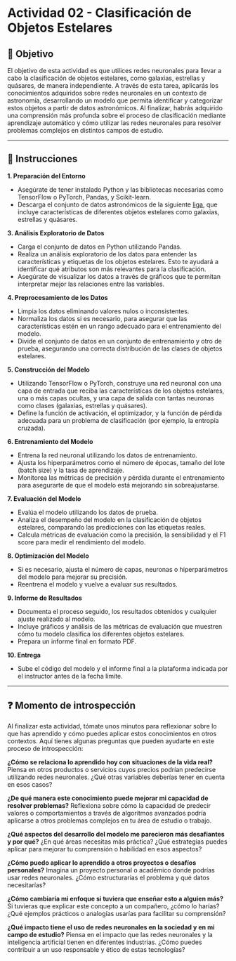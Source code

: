 # **Actividad 02 - Clasificación de Objetos Estelares**

## 🎯 **Objetivo**
El objetivo de esta actividad es que utilices redes neuronales para llevar a cabo la clasificación de objetos estelares, como galaxias, estrellas y quásares, de manera independiente. A través de esta tarea, aplicarás los conocimientos adquiridos sobre redes neuronales en un contexto de astronomía, desarrollando un modelo que permita identificar y categorizar estos objetos a partir de datos astronómicos. Al finalizar, habrás adquirido una comprensión más profunda sobre el proceso de clasificación mediante aprendizaje automático y cómo utilizar las redes neuronales para resolver problemas complejos en distintos campos de estudio.

---

## 📑 Instrucciones
**1.	Preparación del Entorno**
* Asegúrate de tener instalado Python y las bibliotecas necesarias como TensorFlow o PyTorch, Pandas, y Scikit-learn.
* Descarga el conjunto de datos astronómicos de la siguiente [liga](https://www.kaggle.com/datasets/fedesoriano/stellar-classification-dataset-sdss17), que incluye características de diferentes objetos estelares como galaxias, estrellas y quásares.

**3.	Análisis Exploratorio de Datos**
*	Carga el conjunto de datos en Python utilizando Pandas.
*	Realiza un análisis exploratorio de los datos para entender las características y etiquetas de los objetos estelares. Esto te ayudará a identificar qué atributos son más relevantes para la clasificación.
*	Asegúrate de visualizar los datos a través de gráficos que te permitan interpretar mejor las relaciones entre las variables.

**4.	Preprocesamiento de los Datos**
*	Limpia los datos eliminando valores nulos o inconsistentes.
*	Normaliza los datos si es necesario, para asegurar que las características estén en un rango adecuado para el entrenamiento del modelo.
*	Divide el conjunto de datos en un conjunto de entrenamiento y otro de prueba, asegurando una correcta distribución de las clases de objetos estelares.

**5.	Construcción del Modelo**
*	Utilizando TensorFlow o PyTorch, construye una red neuronal con una capa de entrada que reciba las características de los objetos estelares, una o más capas ocultas, y una capa de salida con tantas neuronas como clases (galaxias, estrellas y quásares).
*	Define la función de activación, el optimizador, y la función de pérdida adecuada para un problema de clasificación (por ejemplo, la entropía cruzada).

**6.	Entrenamiento del Modelo**
*	Entrena la red neuronal utilizando los datos de entrenamiento.
*	Ajusta los hiperparámetros como el número de épocas, tamaño del lote (batch size) y la tasa de aprendizaje.
*	Monitorea las métricas de precisión y pérdida durante el entrenamiento para asegurarte de que el modelo está mejorando sin sobreajustarse.

**7.	Evaluación del Modelo**
*	Evalúa el modelo utilizando los datos de prueba.
*	Analiza el desempeño del modelo en la clasificación de objetos estelares, comparando las predicciones con las etiquetas reales.
*	Calcula métricas de evaluación como la precisión, la sensibilidad y el F1 score para medir el rendimiento del modelo.

**8.	Optimización del Modelo**
*	Si es necesario, ajusta el número de capas, neuronas o hiperparámetros del modelo para mejorar su precisión.
*	Reentrena el modelo y vuelve a evaluar sus resultados.

**9.	Informe de Resultados**
*	Documenta el proceso seguido, los resultados obtenidos y cualquier ajuste realizado al modelo.
*	Incluye gráficos y análisis de las métricas de evaluación que muestren cómo tu modelo clasifica los diferentes objetos estelares.
*	Prepara un informe final en formato PDF.

**10.	Entrega**
*	Sube el código del modelo y el informe final a la plataforma indicada por el instructor antes de la fecha límite.


---

## ❓ **Momento de introspección**

Al finalizar esta actividad, tómate unos minutos para reflexionar sobre lo que has aprendido y cómo puedes aplicar estos conocimientos en otros contextos. Aquí tienes algunas preguntas que pueden ayudarte en este proceso de introspección:

**¿Cómo se relaciona lo aprendido hoy con situaciones de la vida real?**
Piensa en otros productos o servicios cuyos precios podrían predecirse utilizando redes neuronales. ¿Qué otras variables deberías tener en cuenta en esos casos?

**¿De qué manera este conocimiento puede mejorar mi capacidad de resolver problemas?**
Reflexiona sobre cómo la capacidad de predecir valores o comportamientos a través de algoritmos avanzados podría aplicarse a otros problemas complejos en tu área de estudio o trabajo.

**¿Qué aspectos del desarrollo del modelo me parecieron más desafiantes y por qué?**
¿En qué áreas necesitas más práctica? ¿Qué estrategias puedes aplicar para mejorar tu comprensión o habilidad en esos aspectos?

**¿Cómo puedo aplicar lo aprendido a otros proyectos o desafíos personales?**
Imagina un proyecto personal o académico donde podrías usar redes neuronales. ¿Cómo estructurarías el problema y qué datos necesitarías?

**¿Cómo cambiaría mi enfoque si tuviera que enseñar esto a alguien más?**
 Si tuvieras que explicar este concepto a un compañero, ¿cómo lo harías? ¿Qué ejemplos prácticos o analogías usarías para facilitar su comprensión?

**¿Qué impacto tiene el uso de redes neuronales en la sociedad y en mi campo de estudio?**
Piensa en el impacto que las redes neuronales y la inteligencia artificial tienen en diferentes industrias. ¿Cómo puedes contribuir a un uso responsable y ético de estas tecnologías?





